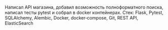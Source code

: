 Написал API магазина, добавил возможность полноформатного поиска, написал тесты pytest и собрал в docker контейнерах. 
Cтек: Flask, Pytest, SQLAlchemy, Alembic,
Docker, docker‑compose, Git, REST API, ElasticSearch
